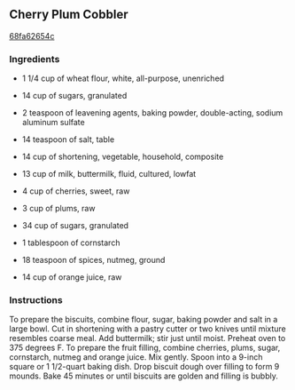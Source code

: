 ## Cherry Plum Cobbler

[68fa62654c](http://www.food.com/recipe/cherry-plum-cobbler-433761)

### Ingredients

 - 1 1/4 cup of wheat flour, white, all-purpose, unenriched

 - 14 cup of sugars, granulated

 - 2 teaspoon of leavening agents, baking powder, double-acting, sodium aluminum sulfate

 - 14 teaspoon of salt, table

 - 14 cup of shortening, vegetable, household, composite

 - 13 cup of milk, buttermilk, fluid, cultured, lowfat

 - 4 cup of cherries, sweet, raw

 - 3 cup of plums, raw

 - 34 cup of sugars, granulated

 - 1 tablespoon of cornstarch

 - 18 teaspoon of spices, nutmeg, ground

 - 14 cup of orange juice, raw

### Instructions

To prepare the biscuits, combine flour, sugar, baking powder and salt in a large bowl. Cut in shortening with a pastry cutter or two knives until mixture resembles coarse meal. Add buttermilk; stir just until moist. Preheat oven to 375 degrees F. To prepare the fruit filling, combine cherries, plums, sugar, cornstarch, nutmeg and orange juice. Mix gently. Spoon into a 9-inch square or 1 1/2-quart baking dish. Drop biscuit dough over filling to form 9 mounds. Bake 45 minutes or until biscuits are golden and filling is bubbly.